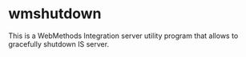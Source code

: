 wmshutdown
==========

This is a WebMethods Integration server utility program that allows to gracefully shutdown IS server.
